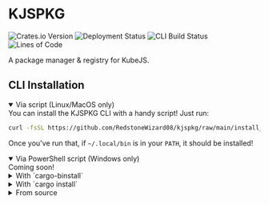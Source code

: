 # KJSPKG

![Crates.io Version](https://img.shields.io/crates/v/kjspkg?style=for-the-badge)
![Deployment Status](https://img.shields.io/github/actions/workflow/status/RedstoneWizard08/kjspkg/deploy.yml?branch=main&style=for-the-badge&label=Deployment)
![CLI Build Status](https://img.shields.io/github/actions/workflow/status/RedstoneWizard08/kjspkg/cli-build.yml?branch=main&style=for-the-badge&label=CLI%20Build)
![Lines of Code](https://tokei.rs/b1/github/RedstoneWizard08/kjspkg?style=for-the-badge&label=Lines+Of+Code)

A package manager & registry for KubeJS.

## CLI Installation

<details open>
<summary>Via script (Linux/MacOS only)</summary>
You can install the KJSPKG CLI with a handy script! Just run:

```sh
curl -fsSL https://github.com/RedstoneWizard08/kjspkg/raw/main/install_cli.sh | bash
```

Once you've run that, if `~/.local/bin` is in your `PATH`, it should be installed!
</details>

<details open>
<summary>Via PowerShell script (Windows only)</summary>
Coming soon!
</details>

<details>
<summary>With `cargo-binstall`</summary>
To install the KJSPKG CLI with `cargo-binstall`, you need to run:

```sh
cargo binstall kjspkg
```

As long as `~/.cargo/bin` is in your `PATH`, the CLI (`kjspkg`) should be available!
</details>

<details>
<summary>With `cargo install`</summary>
You can also install the KJSPKG CLI using `cargo install`, compiling it from the latest version on [crates.io](https://crates.io/crates/kjspkg)! Just run:

```sh
cargo install kjspkg
```

As long as `~/.cargo/bin` is in your `PATH`, the CLI (`kjspkg`) should be available!
Note that this option requires Rust to be installed: https://rustup.rs/
</details>

<details>
<summary>From source</summary>
If you want the most bleeding-edge unreleased version of the CLI, you can install it from source:

```sh
# For Linux/MacOS
git clone https://github.com/RedstoneWizard08/kjspkg
cd kjspkg
cargo build --release -p kjspkg
cp target/release/kjspkg /path/to/your/bin/dir/kjspkg
```

```pwsh
# For Windows
git clone https://github.com/RedstoneWizard08/kjspkg
cd kjspkg
cargo build --release -p kjspkg
cp target/release/kjspkg.exe C:\path\to\your\bin\dir\kjspkg.exe
```

Note that this requires `git`, rust, and for Windows, MSVC to be installed.
</details>

